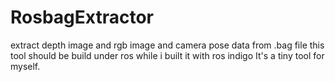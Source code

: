# RosbagExtractor
extract depth image and rgb image and camera pose data from .bag file
this tool should be build under ros while i built it with ros indigo
It's a tiny tool for myself.
